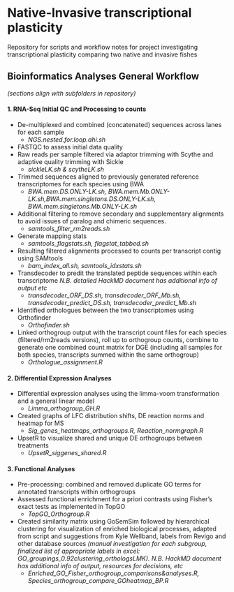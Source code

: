 # Native-Invasive transcriptional plasticity
Repository for scripts and workflow notes for project investigating transcriptional plasticity comparing two native and invasive fishes

## Bioinformatics Analyses General Workflow 
*(sections align with subfolders in repository)*
#### 1. RNA-Seq Initial QC and Processing to counts
  * De-multiplexed and combined (concatenated) sequences across lanes for each sample
    * *NGS.nested.for.loop.ahi.sh*
  * FASTQC to assess initial data quality
  * Raw reads per sample filtered via adaptor trimming with Scythe and adaptive quality trimming with Sickle
    * *sickleLK.sh & scytheLK.sh*
  * Trimmed sequences aligned to previously generated reference transcriptomes for each species using BWA 
      * *BWA.mem.DS.ONLY-LK.sh, BWA.mem.Mb.ONLY-LK.sh,BWA.mem.singletons.DS.ONLY-LK.sh, BWA.mem.singletons.Mb.ONLY-LK.sh*
  * Additional filtering to remove secondary and supplementary alignments to avoid issues of paralog and chimeric sequences. 
      * *samtools_filter_rm2reads.sh*
  * Generate mapping stats
      * *samtools_flagstats.sh, flagstat_tabbed.sh* 
  * Resulting filtered alignments processed to counts per transcript contig using SAMtools
    * *bam_index_all.sh, samtools_idxstats.sh*
  * Transdecoder to predit the translated peptide sequences within each transcriptome *N.B. detailed HackMD document has additional info of output etc*
    * *transdecoder_ORF_DS.sh, transdecoder_ORF_Mb.sh, transdecoder_predict_DS.sh, transdecoder_predict_Mb.sh*
  * Identified orthologues between the two transcriptomes using Orthofinder
    * *Orthofinder.sh*
  * Linked orthogroup output with the transcript count files for each species (filtered/rm2reads versions), roll up to orthogroup counts, combine to generate one combined count matrix for DGE (including all samples for both species, transcripts summed within the same orthogroup)
    * *Orthologue_assignment.R*
    
#### 2. Differential Expression Analyses
  * Differential expression analyses using the limma-voom transformation and a general linear model 
    * *Limma_orthogroup_GH.R*
 * Created graphs of LFC distribution shifts, DE reaction norms and heatmap for MS
    * *Sig_genes_heatmaps_orthogroups.R, Reaction_normgraph.R*
 * UpsetR to visualize shared and unique DE orthogroups between treatments
    * *UpsetR_siggenes_shared.R*

#### 3. Functional Analyses
 * Pre-processing: combined and removed duplicate GO terms for annotated transcripts within orthogroups
 * Assessed functional enrichment for a priori contrasts using Fisher’s exact tests as implemented in TopGO
    * *TopGO_Orthogroup.R*
  * Created similarity matrix using GoSemSim followed by hierarchical clustering for visualization of enriched biological processes, adapted from script and suggestions from Kyle Wellband, labels from Revigo and other database sources *(manual investigation for each subgroup, finalized list of appropriate labels in excel: GO_groupings_0.92clustering_orthologsLMK). N.B. HackMD document has additional info of output, resources for decisions, etc*
    * *Enriched_GO_Fisher_orthogroup_comparisons&analyses.R, Species_orthogroup_compare_GOheatmap_BP.R*
